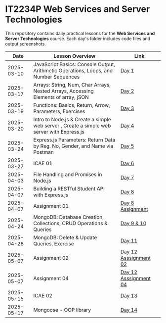 # IT2234P Web Services and Server Technologies

This repository contains daily practical lessons for the **Web Services and Server Technologies** course. 
Each day's folder includes code files and output screenshots.


| Date       | Lesson Overview | Link |
|------------|---------------|------|
| 2025-03-10 | JavaScript Basics: Console Output, Arithmetic Operations, Loops, and Number Sequences | [Day 1](./2025.3.10/) |
| 2025-03-17 | Arrays: String, Num, Char Arrays, Nested Arrays, Accessing Elements of array, jSON | [Day 2](./2025.3.17/) |
| 2025-03-19 | Functions: Basics, Return, Arrow, Parameters, Exercises | [Day 3](./2025.3.19/) |
| 2025-03-20 | Intro to Node.js & Create a simple web server , Create a simple web server with Express.js| [Day 4](./2025.3.20/) |
| 2025-03-24 | Express.js Parameters: Return Data by Reg. No, Gender, and Name via Postman | [Day 5](./2025.3.24/) |
| 2025-03-27 | ICAE 01 | [Day 6](./2025.3.27ICAE01/) |
| 2025-04-03 | File Handling and Promises in Node.js| [Day 7](./2025.4.3/) |
| 2025-04-07 | Building a RESTful Student API with Express.js| [Day 8](./2025.4.7/) |
| 2025-04-07 | Assignment 01| [Day 8 Assignment](./2025.4.7.Assignment/) |
| 2025-04-24 | MongoDB: Database Creation, Collections, CRUD Operations & Queries| [Day 9 & 10](./2025.4.24/) |
| 2025-04-28 | MongoDB: Delete & Update Queries, Exercise| [Day 11](./2025.4.28/) |
| 2025-05-07 | Assignment 02| [Day 12 Asssignment 02](./2025.5.7/) |
| 2025-05-07 | Assignment 04| [Day 12 Asssignment 04](./2025.5.7-Assignment04/) |
| 2025-05-15 | ICAE 02| [Day 13](./2025.5.15/) |
| 2025-05-17 | Mongoose - OOP library | [Day 14](./2025.5.17/) |
